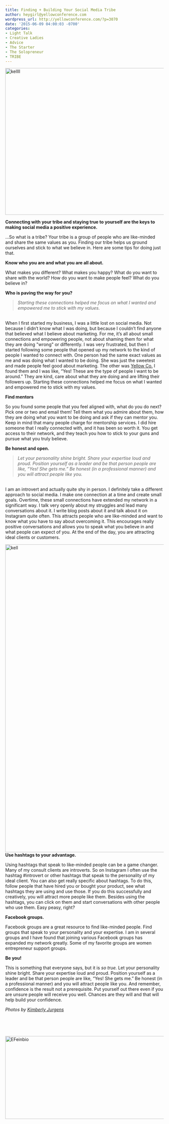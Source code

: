 ```yaml
---
title: Finding + Building Your Social Media Tribe
author: heygirl@yellowconference.com
wordpress_url: http://yellowconference.com/?p=3070
date: '2015-06-09 04:00:03 -0700'
categories:
- Light Talk
- Creative Ladies
- Advice
- The Starter
- The Solopreneur
- TRIBE
---
```

<p><a href="http://yellowconference.com/wp-content/uploads/2015/06/kellll.jpg"><img class="aligncenter size-full wp-image-3073" src="http://yellowconference.com/wp-content/uploads/2015/06/kellll.jpg" alt="kellll" width="700" height="467" /></a></p>
<p><strong>Connecting with your tribe and staying true to yourself are the keys to making social media a positive experience.</strong></p>
<p>...So what is a tribe? Your tribe is a group of people who are like-minded and share the same values as you. Finding our&nbsp;tribe helps us ground ourselves and stick to what we believe in. Here are some tips for doing just that.</p>
<p><strong>Know who you are and what you are all about.</strong></p>
<p>What makes you different? What makes you happy? What do you want to share with the world? How do you want to make people feel? What do you believe in?</p>
<p><strong>Who is paving the way for you?</strong></p>
<blockquote><p><em>Starting these connections&nbsp;helped me focus on what I wanted and empowered me to stick with my values.</em></blockquote><br />
When I first started my business, I was a little lost on social media. Not because I didn&rsquo;t know what I was doing, but because I couldn&rsquo;t find anyone that believed what I believe about marketing. For me, it&rsquo;s all about small connections and empowering people, not about shaming them for what they are doing "wrong" or differently. I was very frustrated, but then I started following some people that opened up my network to the kind of people I wanted to connect with. One person had the same exact values as me and was doing what I wanted to be doing. She was just the sweetest and made people feel good about marketing. The other was <a href="http://yellowconference.com/" target="_blank">Yellow Co.</a> I found them and I was like, &ldquo;Yes! These are the type of people I want to be around.&rdquo; They are kind, care about what they are doing and are lifting their followers up. Starting these connections&nbsp;helped me focus on what I wanted and empowered me to stick with my values.</p>
<p><strong>Find mentors</strong></p>
<p>So you found some people that you feel aligned with, what do you do next? Pick one or two and email them! Tell them what you admire about them, how they are doing what you want to be doing and ask if they can mentor you. Keep in mind that many people charge for mentorship services. I did hire someone that I really connected with, and it has been so worth it. You get access to their network, and they teach you how to stick to your guns and pursue what you truly believe.</p>
<p><strong>Be honest and open.</strong></p>
<blockquote><p><em>Let your personality shine bright. Share your expertise loud and proud. Position yourself as a leader and be that person people are like, &ldquo;Yes! She gets me.&rdquo; Be honest (in a professional manner) and you will attract people like you.</em></blockquote><br />
I am an introvert and actually quite shy in person. I definitely take a different approach to social media. I make one connection at a time and create small goals. Overtime, these small connections have extended my network in a significant way. I talk very openly about my struggles and lead many conversations about it. I write blog posts about it and talk about it on Instagram quite often. This attracts people who are like-minded and want to know what you have to say about overcoming it. This encourages really positive conversations and allows you to speak what you believe in and what people can expect of you. At the end of the day, you are attracting ideal clients or customers.</p>
<p><a href="http://yellowconference.com/wp-content/uploads/2015/06/kell.jpg"><img class="aligncenter size-full wp-image-3074" src="http://yellowconference.com/wp-content/uploads/2015/06/kell.jpg" alt="kell" width="700" height="980" /></a><strong>Use hashtags to your advantage.</strong></p>
<p>Using hashtags that speak to like-minded people can be a game changer. Many of my consult clients are introverts. So on Instagram I often use the hashtag #introvert or other hashtags that speak to the personality of my ideal client. You can also get really specific about hashtags. To do this, follow people that have hired you or bought your product, see what hashtags they are using and use those. If you do this successfully and creatively, you will attract more people like them. Besides using the hashtags, you can click on them and start conversations with other people who use them. Easy peasy, right?</p>
<p><strong>Facebook groups.</strong></p>
<p>Facebook groups are a great resource to find like-minded people. Find groups that speak to your personality and your expertise. I am in several groups and I have found that joining various Facebook groups has expanded my network greatly. Some of my favorite groups are women entrepreneur support groups.</p>
<p><strong>Be you!</strong></p>
<p>This is something that everyone says, but it is <em>so true.</em> Let your personality shine bright. Share your expertise loud and proud. Position yourself as a leader and be that person people are like, &ldquo;Yes! She gets me.&rdquo; Be honest (in a professional manner) and you will attract people like you. And remember, confidence is the result not a prerequisite. Put yourself out there even if you are unsure people will receive you well. Chances are they will and that will help build your confidence.</p>
<p><em>Photos by <a href="http://eclecticstateofmind.com/" target="_blank">Kimberly Jurgens</a></em></p>
<p>&nbsp;</p>
<p>&nbsp;</p>
<p><a href="http://www.iteratesocial.com/" target="_blank"><img class="aligncenter size-full wp-image-3071" src="http://yellowconference.com/wp-content/uploads/2015/06/EFeinbio.jpg" alt="EFeinbio" width="700" height="264" /></a></p>
<p>&nbsp;</p>
<p>&nbsp;</p>
<p>&nbsp;</p>
